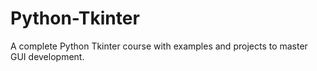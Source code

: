 # Python-Tkinter
A complete Python Tkinter course with examples and projects to master GUI development.
